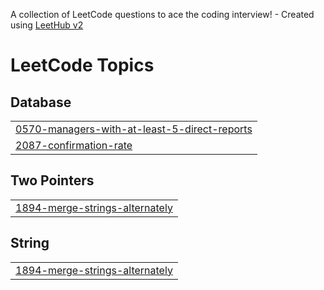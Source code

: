 A collection of LeetCode questions to ace the coding interview! - Created using [LeetHub v2](https://github.com/arunbhardwaj/LeetHub-2.0)
<!---LeetCode Topics Start-->
# LeetCode Topics
## Database
|  |
| ------- |
| [0570-managers-with-at-least-5-direct-reports](https://github.com/HwangJerry/problem-solving/tree/master/0570-managers-with-at-least-5-direct-reports) |
| [2087-confirmation-rate](https://github.com/HwangJerry/problem-solving/tree/master/2087-confirmation-rate) |
## Two Pointers
|  |
| ------- |
| [1894-merge-strings-alternately](https://github.com/HwangJerry/problem-solving/tree/master/1894-merge-strings-alternately) |
## String
|  |
| ------- |
| [1894-merge-strings-alternately](https://github.com/HwangJerry/problem-solving/tree/master/1894-merge-strings-alternately) |
<!---LeetCode Topics End-->